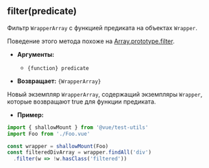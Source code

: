 ## filter(predicate)

Фильтр `WrapperArray` с функцией предиката на объектах `Wrapper`.

Поведение этого метода похоже на [Array.prototype.filter](https://developer.mozilla.org/en-US/docs/Web/JavaScript/Reference/Global_Objects/Array/filter).

- **Аргументы:**
  - `{function} predicate`

- **Возвращает:** `{WrapperArray}`

Новый экземпляр `WrapperArray`, содержащий экземпляры `Wrapper`, которые возвращают true для функции предиката.

- **Пример:**

```js
import { shallowMount } from '@vue/test-utils'
import Foo from './Foo.vue'

const wrapper = shallowMount(Foo)
const filteredDivArray = wrapper.findAll('div')
  .filter(w => !w.hasClass('filtered'))
```